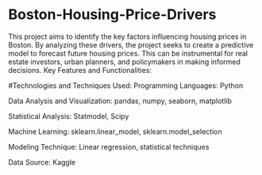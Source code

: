 # Boston-Housing-Price-Drivers
This project aims to identify the key factors influencing housing prices in Boston. By analyzing these drivers, the project seeks to create a predictive model to forecast future housing prices. This can be instrumental for real estate investors, urban planners, and policymakers in making informed decisions.
Key Features and Functionalities:

#Technologies and Techniques Used:
Programming Languages: Python

Data Analysis and Visualization: pandas, numpy, seaborn, matplotlib

Statistical Analysis: Statmodel, Scipy

Machine Learning: sklearn.linear_model, sklearn.model_selection

Modeling Technique: Linear regression, statistical techniques

Data Source: Kaggle

